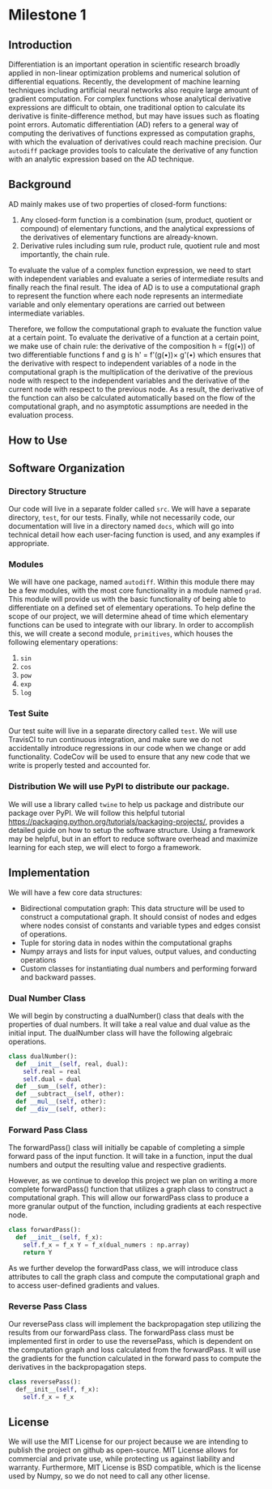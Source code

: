 # Milestone 1

## Introduction
Differentiation is an important operation in scientific research broadly
applied in non-linear optimization problems and numerical solution of
differential equations. Recently, the development of machine learning
techniques including artificial neural networks also require large amount of
gradient computation. For complex functions whose analytical derivative
expressions are difficult to obtain, one traditional option to calculate its
derivative is finite-difference method, but may have issues such as
floating point errors. Automatic differentiation (AD) refers to a general way
of computing the derivatives of functions expressed as computation graphs, with
which the evaluation of derivatives could reach machine precision. Our `autodiff`
package provides tools to calculate the derivative of any function with an
analytic expression based on the AD technique. 

## Background

AD mainly makes use of two properties of closed-form functions: 
1. Any closed-form function is a combination (sum, product, quotient or compound) of
elementary functions, and the analytical expressions of the derivatives of
elementary functions are already-known.
2. Derivative rules including sum rule, product rule, quotient rule and most importantly, the chain rule.  

To evaluate the value of a complex function expression, we need to start with
independent variables and evaluate a series of intermediate results and finally
reach the final result. The idea of AD is to use a computational graph to
represent the function where each node represents an intermediate variable and
only elementary operations are carried out between intermediate variables.

Therefore, we follow the computational graph to evaluate the function value at
a certain point. To evaluate the derivative of a function at a certain point,
we make use of chain rule: the derivative of the composition h = f(g(•))
of two differentiable functions f and g is h' = f'(g(•))×
g'(•) which ensures that the derivative with respect to independent
variables of a node in the computational graph is the multiplication of the
derivative of the previous node with respect to the independent variables and
the derivative of the current node with respect to the previous node. As a
result, the derivative of the function can also be calculated automatically
based on the flow of the computational graph, and no asymptotic assumptions are
needed in the evaluation process.

## How to Use 

## Software Organization

### Directory Structure
Our code will live in a separate folder called `src`. We will have a separate
directory, `test`, for our tests. Finally, while not necessarily code, our
documentation will live in a directory named `docs`, which will go into
technical detail how each user-facing function is used, and any examples if
appropriate.

### Modules

We will have one package, named `autodiff`. Within this module there may be a
few modules, with the most core functionality in a module named `grad`.  This
module will provide us with the basic functionality of being able to
differentiate on a defined set of elementary operations.  To help define the
scope of our project, we will determine ahead of time which elementary
functions can be used to integrate with our library. In order to accomplish
this, we will create a second module, `primitives`, which houses the following
elementary operations:
1. `sin`
2. `cos`
3. `pow`
4.  `exp`
5. `log`


### Test Suite

Our test suite will live in a separate directory called `test`. We will use
TravisCI to run continuous integration, and make sure we do not accidentally
introduce regressions in our code when we change or add functionality. CodeCov
will be used to ensure that any new code that we write is properly tested and
accounted for.
    
### Distribution We will use PyPI to distribute our package.
   
We will use a library called `twine` to help us package and distribute our
package over PyPI. We will follow this helpful tutorial
https://packaging.python.org/tutorials/packaging-projects/, provides a detailed
guide on how to setup the software structure. Using a framework may be helpful,
but in an effort to reduce software overhead and maximize learning for each
step, we will elect to forgo a framework.

## Implementation 
We will have a few core data structures:
* Bidirectional computation graph: This data structure will be used to construct a computational
graph. It should consist of nodes and edges where nodes consist of constants
and variable types and edges consist of operations. 
* Tuple for storing data in
nodes within the computational graphs 
* Numpy arrays and lists for input values,
output values, and conducting operations 
* Custom classes for instantiating dual
numbers and performing forward and backward passes.

### Dual Number Class 
We will begin by constructing a dualNumber() class that
deals with the properties of dual numbers. It will take a real value and dual
value as the initial input. The dualNumber class will have the following
algebraic operations.

```py
class dualNumber():
  def __init__(self, real, dual):
    self.real = real
    self.dual = dual
  def __sum__(self, other):
  def __subtract__(self, other):
  def __mul__(self, other):
  def __div__(self, other):
```

### Forward Pass Class
The forwardPass() class will initially be capable of completing a simple
forward pass of the input function. It will take in a function, input the dual
numbers and output the resulting value and respective gradients.  

However, as we continue to develop this project we plan on writing a more complete
forwardPass() function that utilizes a graph class to construct a computational
graph. This will allow our forwardPass class to produce a more granular output
of the function, including gradients at each respective node.  
```py
class forwardPass(): 
  def __init__(self, f_x): 
    self.f_x = f_x Y = f_x(dual_numers : np.array) 
    return Y 
```
As we further develop the forwardPass class, we will
introduce class attributes to call the graph class and compute the
computational graph and to access user-defined gradients and values.

### Reverse Pass Class 
Our reversePass class will implement the backpropagation
step utilizing the results from our forwardPass class. The forwardPass class
must be implemented first in order to use the reversePass, which is dependent
on the computation graph and loss calculated from the forwardPass. It will use
the gradients for the function calculated in the forward pass to compute the
derivatives in the backpropagation steps.  
```py
class reversePass(): 
  def__init__(self, f_x): 
    self.f_x = f_x
```

## License
We will use the MIT License for our project because we are intending
to publish the project on github as open-source. MIT License allows for
commercial and private use, while protecting us against liability and warranty.
Furthermore, MIT License is BSD compatible, which is the license used by Numpy,
so we do not need to call any other license.
